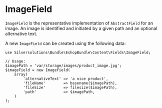 #  ImageField 

`ImageField` is the representative implementation of `AbstractField` for an image. An image is identified and initiated by a given path and an optional alternative text.

A new `ImageField` can be created using the following data:

``` 
use Silversolutions\Bundle\EshopBundle\Content\Fields\ImageField;

// Usage:
$imagePath = 'var/storage/images/product_image.jpg';
$imageField = new ImageField(
    array(
        'alternativeText' => 'a nice product',
        'fileName'        => basename($imagePath),
        'fileSize'        => filesize($imagePath),
        'path'            => $imagePath,
    )
);
```
